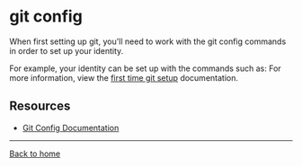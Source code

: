# git config

When first setting up git, you'll need to work with the git config commands in order to set up your identity.

For example, your identity can be set up with the commands such as:
For more information, view the [first time git setup](https://git-scm.com/book/en/v2/Getting-Started-First-Time-Git-Setup) documentation.
## Resources

- [Git Config Documentation](https://git-scm.com/docs/git-config)

---

[Back to home](../README.md)
